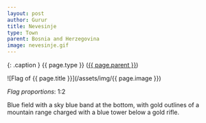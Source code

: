 ```yaml
---
layout: post
author: Gurur
title: Nevesinje
type: Town
parent: Bosnia and Herzegovina
image: nevesinje.gif
---
```

{: .caption }
{{ page.type }} ([{{ page.parent }}](/2019/03/30/bosnia-and-herzegovina.html))

![Flag of {{ page.title }}](/assets/img/{{ page.image }})

*Flag proportions*: 1:2

Blue field with a sky blue band at the bottom, with gold outlines of a mountain range charged with a blue tower below a gold rifle.